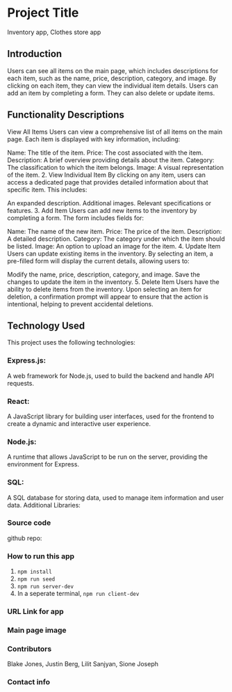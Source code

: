 # Project Title

Inventory app,
Clothes store app

## Introduction

Users can see all items on the main page, which includes descriptions for each item, such as the name, price, description, category, and image. By clicking on each item, they can view the individual item details. Users can add an item by completing a form. They can also delete or update items.

## Functionality Descriptions

View All Items
Users can view a comprehensive list of all items on the main page. Each item is displayed with key information, including:

Name: The title of the item.
Price: The cost associated with the item.
Description: A brief overview providing details about the item.
Category: The classification to which the item belongs.
Image: A visual representation of the item. 2. View Individual Item
By clicking on any item, users can access a dedicated page that provides detailed information about that specific item. This includes:

An expanded description.
Additional images.
Relevant specifications or features. 3. Add Item
Users can add new items to the inventory by completing a form. The form includes fields for:

Name: The name of the new item.
Price: The price of the item.
Description: A detailed description.
Category: The category under which the item should be listed.
Image: An option to upload an image for the item. 4. Update Item
Users can update existing items in the inventory. By selecting an item, a pre-filled form will display the current details, allowing users to:

Modify the name, price, description, category, and image.
Save the changes to update the item in the inventory. 5. Delete Item
Users have the ability to delete items from the inventory. Upon selecting an item for deletion, a confirmation prompt will appear to ensure that the action is intentional, helping to prevent accidental deletions.

## Technology Used

This project uses the following technologies:

### Express.js:

A web framework for Node.js, used to build the backend and handle API requests.

### React:

A JavaScript library for building user interfaces, used for the frontend to create a dynamic and interactive user experience.

### Node.js:

A runtime that allows JavaScript to be run on the server, providing the environment for Express.

### SQL:

A SQL database for storing data, used to manage item information and user data.
Additional Libraries:

### Source code

github repo:

### How to run this app

1. `npm install`
2. `npm run seed`
3. `npm run server-dev`
4. In a seperate terminal, `npm run client-dev`

### URL Link for app

### Main page image

### Contributors

Blake Jones,
Justin Berg,
Lilit Sanjyan,
Sione Joseph

### Contact info
